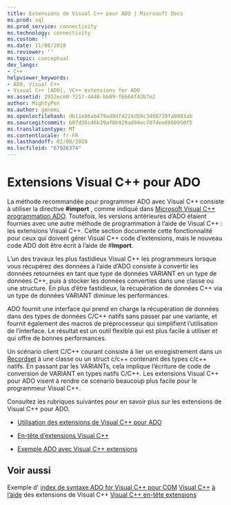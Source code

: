 ```yaml
---
title: Extensions de Visual C++ pour ADO | Microsoft Docs
ms.prod: sql
ms.prod_service: connectivity
ms.technology: connectivity
ms.custom: ''
ms.date: 11/08/2018
ms.reviewer: ''
ms.topic: conceptual
dev_langs:
- C++
helpviewer_keywords:
- ADO, Visual C++
- Visual C++ [ADO], VC++ extensions for ADO
ms.assetid: 2952ece0-7217-4448-bb09-f6b64f43b7e2
author: MightyPen
ms.author: genemi
ms.openlocfilehash: db11e86ab479ad0df4224d59c3408729fa9903ab
ms.sourcegitcommit: b87d36c46b39af8b929ad94ec707dee8800950f5
ms.translationtype: MT
ms.contentlocale: fr-FR
ms.lasthandoff: 02/08/2020
ms.locfileid: "67926374"
---
```

# <a name="visual-c-extensions-for-ado"></a>Extensions Visual C++ pour ADO
La méthode recommandée pour programmer ADO avec Visual C++ consiste à utiliser la directive **#import** , comme indiqué dans [Microsoft Visual C++ programmation ADO](../../../ado/guide/appendixes/visual-c-ado-programming.md). Toutefois, les versions antérieures d’ADO étaient fournies avec une autre méthode de programmation à l’aide de Visual C++ : les extensions Visual C++. Cette section documente cette fonctionnalité pour ceux qui doivent gérer Visual C++ code d’extensions, mais le nouveau code ADO doit être écrit à l’aide de #**Import**.

 L’un des travaux les plus fastidieux Visual C++ les programmeurs lorsque vous récupérez des données à l’aide d’ADO consiste à convertir les données retournées en tant que type de données VARIANT en un type de données C++, puis à stocker les données converties dans une classe ou une structure. En plus d’être fastidieux, la récupération de données C++ via un type de données VARIANT diminue les performances.

 ADO fournit une interface qui prend en charge la récupération de données dans des types de données C/C++ natifs sans passer par une variante, et fournit également des macros de préprocesseur qui simplifient l’utilisation de l’interface. Le résultat est un outil flexible qui est plus facile à utiliser et qui offre de bonnes performances.

 Un scénario client C/C++ courant consiste à lier un enregistrement dans un [Recordset](../../../ado/reference/ado-api/recordset-object-ado.md) à une classe ou un struct c/c++ contenant des types c/c++ natifs. En passant par les VARIANTs, cela implique l’écriture de code de conversion de VARIANT en types natifs C/C++. Les extensions Visual C++ pour ADO visent à rendre ce scénario beaucoup plus facile pour le programmeur Visual C++.

 Consultez les rubriques suivantes pour en savoir plus sur les extensions de Visual C++ pour ADO.

-   [Utilisation des extensions de Visual C++ pour ADO](../../../ado/guide/appendixes/using-visual-c-extensions.md)

-   [En-tête d’extensions Visual C++](../../../ado/guide/appendixes/visual-c-extensions-header.md)

-   [Exemple ADO avec Visual C++ extensions](../../../ado/guide/appendixes/visual-c-extensions-example.md)

## <a name="see-also"></a>Voir aussi
 Exemple d' [index de syntaxe ADO for Visual C++ pour COM](../../../ado/reference/ado-api/ado-for-visual-c-syntax-index-for-com.md) [Visual C++](../../../ado/guide/appendixes/visual-c-extensions-example.md) [à l’aide](../../../ado/guide/appendixes/using-visual-c-extensions.md) des extensions de Visual C++ [Visual C++ en-tête extensions](../../../ado/guide/appendixes/visual-c-extensions-header.md)
